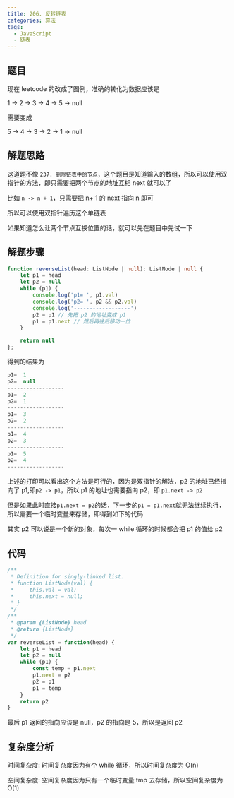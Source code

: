 ```yaml
---
title: 206. 反转链表
categories: 算法
tags:
  - JavaScript
  - 链表
---
```


## 题目

现在 leetcode 的改成了图例，准确的转化为数据应该是

1 -> 2 -> 3 -> 4 -> 5 -> null

需要变成

5 -> 4 -> 3 -> 2 -> 1 -> null

## 解题思路

这道题不像 `237. 删除链表中的节点`，这个题目是知道输入的数组，所以可以使用双指针的方法，即只需要把两个节点的地址互相 next 就可以了

比如 `n -> n + 1`，只需要把 n+ 1 的 next 指向 n 即可

所以可以使用双指针遍历这个单链表

如果知道怎么让两个节点互换位置的话，就可以先在题目中先试一下

## 解题步骤

```ts
function reverseList(head: ListNode | null): ListNode | null {
    let p1 = head
    let p2 = null
    while (p1) {
        console.log('p1= ', p1.val)
        console.log('p2= ', p2 && p2.val)
        console.log('------------------')
        p2 = p1 // 先把 p2 的地址变成 p1
        p1 = p1.next // 然后再往后移动一位
    }

    return null
};
```

得到的结果为

```js
p1=  1
p2=  null
------------------
p1=  2
p2=  1
------------------
p1=  3
p2=  2
------------------
p1=  4
p2=  3
------------------
p1=  5
p2=  4
------------------

```

上述的打印可以看出这个方法是可行的，因为是双指针的解法，p2 的地址已经指向了 p1,即`p2 -> p1`，所以 p1 的地址也需要指向 p2，即 `p1.next -> p2`

但是如果此时直接`p1.next = p2`的话，下一步的`p1 = p1.next`就无法继续执行，所以需要一个临时变量来存储，即得到如下的代码

其实 p2 可以说是一个新的对象，每次一 while 循环的时候都会把 p1 的值给 p2 

## 代码

```js
/**
 * Definition for singly-linked list.
 * function ListNode(val) {
 *     this.val = val;
 *     this.next = null;
 * }
 */
/**
 * @param {ListNode} head
 * @return {ListNode}
 */
var reverseList = function(head) {
    let p1 = head
    let p2 = null
    while (p1) {
        const temp = p1.next
        p1.next = p2
        p2 = p1
        p1 = temp
    }
    return p2
}
```

最后 p1 返回的指向应该是 null，p2 的指向是 5，所以是返回 p2

## 复杂度分析

时间复杂度: 时间复杂度因为有个 while 循环，所以时间复杂度为 O(n)

空间复杂度: 空间复杂度因为只有一个临时变量 tmp 去存储，所以空间复杂度为 O(1)
